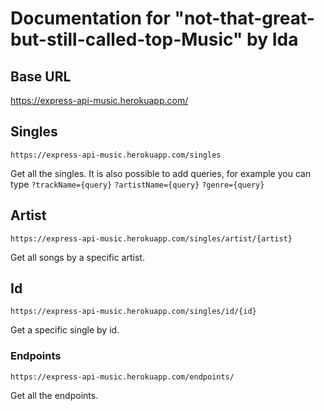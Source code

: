 # Documentation for "not-that-great-but-still-called-top-Music" by Ida

## Base URL

https://express-api-music.herokuapp.com/

## Singles

`https://express-api-music.herokuapp.com/singles`

Get all the singles. It is also possible to add queries, for example you can type `?trackName={query}` `?artistName={query}` `?genre={query}`

## Artist

`https://express-api-music.herokuapp.com/singles/artist/{artist}`

Get all songs by a specific artist.

## Id

`https://express-api-music.herokuapp.com/singles/id/{id}`

Get a specific single by id.

### Endpoints

`https://express-api-music.herokuapp.com/endpoints/`

Get all the endpoints.
